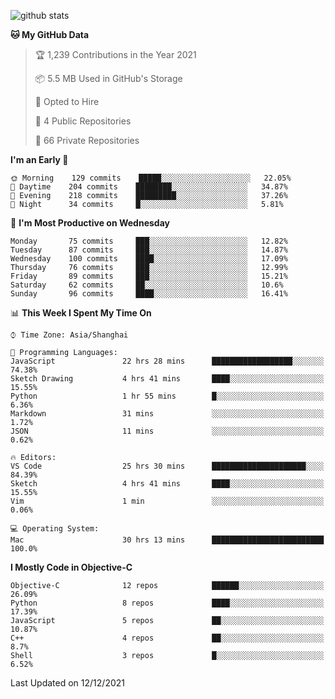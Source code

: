 
![github stats](https://github-readme-stats.vercel.app/api?username=ChesterYue&show_icons=true&count_private=true)

<!-- ![wakatime](https://github-readme-stats.vercel.app/api/wakatime?username=ChesterYue&layout=compact) -->

<!-- ![wakatime](https://github-readme-stats.vercel.app/api/top-langs/?username=ChesterYue&layout=compact) -->

<!--START_SECTION:waka-->
**🐱 My GitHub Data** 

> 🏆 1,239 Contributions in the Year 2021
 > 
> 📦 5.5 MB Used in GitHub's Storage 
 > 
> 💼 Opted to Hire
 > 
> 📜 4 Public Repositories 
 > 
> 🔑 66 Private Repositories  
 > 
**I'm an Early 🐤** 

```text
🌞 Morning    129 commits    █████░░░░░░░░░░░░░░░░░░░░   22.05% 
🌆 Daytime    204 commits    ████████░░░░░░░░░░░░░░░░░   34.87% 
🌃 Evening    218 commits    █████████░░░░░░░░░░░░░░░░   37.26% 
🌙 Night      34 commits     █░░░░░░░░░░░░░░░░░░░░░░░░   5.81%

```
📅 **I'm Most Productive on Wednesday** 

```text
Monday       75 commits     ███░░░░░░░░░░░░░░░░░░░░░░   12.82% 
Tuesday      87 commits     ███░░░░░░░░░░░░░░░░░░░░░░   14.87% 
Wednesday    100 commits    ████░░░░░░░░░░░░░░░░░░░░░   17.09% 
Thursday     76 commits     ███░░░░░░░░░░░░░░░░░░░░░░   12.99% 
Friday       89 commits     ███░░░░░░░░░░░░░░░░░░░░░░   15.21% 
Saturday     62 commits     ██░░░░░░░░░░░░░░░░░░░░░░░   10.6% 
Sunday       96 commits     ████░░░░░░░░░░░░░░░░░░░░░   16.41%

```


📊 **This Week I Spent My Time On** 

```text
⌚︎ Time Zone: Asia/Shanghai

💬 Programming Languages: 
JavaScript               22 hrs 28 mins      ██████████████████░░░░░░░   74.38% 
Sketch Drawing           4 hrs 41 mins       ████░░░░░░░░░░░░░░░░░░░░░   15.55% 
Python                   1 hr 55 mins        █░░░░░░░░░░░░░░░░░░░░░░░░   6.36% 
Markdown                 31 mins             ░░░░░░░░░░░░░░░░░░░░░░░░░   1.72% 
JSON                     11 mins             ░░░░░░░░░░░░░░░░░░░░░░░░░   0.62%

🔥 Editors: 
VS Code                  25 hrs 30 mins      █████████████████████░░░░   84.39% 
Sketch                   4 hrs 41 mins       ████░░░░░░░░░░░░░░░░░░░░░   15.55% 
Vim                      1 min               ░░░░░░░░░░░░░░░░░░░░░░░░░   0.06%

💻 Operating System: 
Mac                      30 hrs 13 mins      █████████████████████████   100.0%

```

**I Mostly Code in Objective-C** 

```text
Objective-C              12 repos            ██████░░░░░░░░░░░░░░░░░░░   26.09% 
Python                   8 repos             ████░░░░░░░░░░░░░░░░░░░░░   17.39% 
JavaScript               5 repos             ██░░░░░░░░░░░░░░░░░░░░░░░   10.87% 
C++                      4 repos             ██░░░░░░░░░░░░░░░░░░░░░░░   8.7% 
Shell                    3 repos             █░░░░░░░░░░░░░░░░░░░░░░░░   6.52%

```



 Last Updated on 12/12/2021
<!--END_SECTION:waka-->